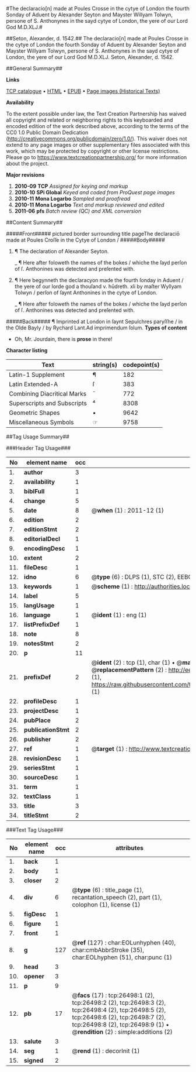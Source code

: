 #The declaracio[n] made at Poules Crosse in the cytye of London the fourth Sonday of Aduent by Alexander Seyton and Mayster Willyam Tolwyn, persone of S. Anthonynes in the sayd cytye of London, the yere of our Lord God M.D.XLJ.#

##Seton, Alexander, d. 1542.##
The declaracio[n] made at Poules Crosse in the cytye of London the fourth Sonday of Aduent by Alexander Seyton and Mayster Willyam Tolwyn, persone of S. Anthonynes in the sayd cytye of London, the yere of our Lord God M.D.XLJ.
Seton, Alexander, d. 1542.

##General Summary##

**Links**

[TCP catalogue](http://www.ota.ox.ac.uk/tcp/)  • 
[HTML](http://tei.it.ox.ac.uk/tcp/Texts-HTML/free/A11/A11935.html)  • 
[EPUB](http://tei.it.ox.ac.uk/tcp/Texts-EPUB/free/A11/A11935.epub) • 
[Page images (Historical Texts)](https://historicaltexts.jisc.ac.uk/eebo-23278122e)

**Availability**

To the extent possible under law, the Text Creation Partnership has waived all copyright and related or neighboring rights to this keyboarded and encoded edition of the work described above, according to the terms of the CC0 1.0 Public Domain Dedication (http://creativecommons.org/publicdomain/zero/1.0/). This waiver does not extend to any page images or other supplementary files associated with this work, which may be protected by copyright or other license restrictions. Please go to https://www.textcreationpartnership.org/ for more information about the project.

**Major revisions**

1. __2010-09__ __TCP__ *Assigned for keying and markup*
1. __2010-10__ __SPi Global__ *Keyed and coded from ProQuest page images*
1. __2010-11__ __Mona Logarbo__ *Sampled and proofread*
1. __2010-11__ __Mona Logarbo__ *Text and markup reviewed and edited*
1. __2011-06__ __pfs__ *Batch review (QC) and XML conversion*

##Content Summary##

#####Front#####
pictured border surrounding title pageThe declaraciō made at Poules Croſſe in the Cytye of London /
#####Body#####

1. ¶ The declaration of Alexander Seyton.

    _ ¶ Here after foloweth the names of the bokes / whiche the ſayd perſon of ſ. Anthonines was detected and preſented with.

1. ¶ Here begynneth the declaracyon made the fourth ſonday in Aduent / the yere of our lorde god a thouſand v. hūdreth. xli by maſter Wyllyam Tolwyn / perſon of ſaynt Anthonines in the cytye of London.

    _ ¶ Here after foloweth the names of the bokes / whiche the ſayd perſon of ſ. Anthonines was detected and preſented with.

#####Back#####
¶ Imprinted at London in ſaynt Sepulchres paryſſhe / in the Olde Bayly / by Rychard Lant.Ad imprimendum ſolum.
**Types of content**

  * Oh, Mr. Jourdain, there is **prose** in there!

**Character listing**


|Text|string(s)|codepoint(s)|
|---|---|---|
|Latin-1 Supplement|¶|182|
|Latin Extended-A|ſ|383|
|Combining             Diacritical Marks|̄|772|
|Superscripts             and Subscripts|⁴|8308|
|Geometric Shapes|▪|9642|
|Miscellaneous Symbols|☞|9758|

##Tag Usage Summary##

###Header Tag Usage###

|No|element name|occ|attributes|
|---|---|---|---|
|1.|__author__|3||
|2.|__availability__|1||
|3.|__biblFull__|1||
|4.|__change__|5||
|5.|__date__|8| @__when__ (1) : 2011-12 (1)|
|6.|__edition__|2||
|7.|__editionStmt__|2||
|8.|__editorialDecl__|1||
|9.|__encodingDesc__|1||
|10.|__extent__|2||
|11.|__fileDesc__|1||
|12.|__idno__|6| @__type__ (6) : DLPS (1), STC (2), EEBO-CITATION (1), OCLC (1), VID (1)|
|13.|__keywords__|1| @__scheme__ (1) : http://authorities.loc.gov/ (1)|
|14.|__label__|5||
|15.|__langUsage__|1||
|16.|__language__|1| @__ident__ (1) : eng (1)|
|17.|__listPrefixDef__|1||
|18.|__note__|8||
|19.|__notesStmt__|2||
|20.|__p__|11||
|21.|__prefixDef__|2| @__ident__ (2) : tcp (1), char (1)  •  @__matchPattern__ (2) : ([0-9\-]+):([0-9IVX]+) (1), (.+) (1)  •  @__replacementPattern__ (2) : http://eebo.chadwyck.com/downloadtiff?vid=$1&page=$2 (1), https://raw.githubusercontent.com/textcreationpartnership/Texts/master/tcpchars.xml#$1 (1)|
|22.|__profileDesc__|1||
|23.|__projectDesc__|1||
|24.|__pubPlace__|2||
|25.|__publicationStmt__|2||
|26.|__publisher__|2||
|27.|__ref__|1| @__target__ (1) : http://www.textcreationpartnership.org/docs/. (1)|
|28.|__revisionDesc__|1||
|29.|__seriesStmt__|1||
|30.|__sourceDesc__|1||
|31.|__term__|1||
|32.|__textClass__|1||
|33.|__title__|3||
|34.|__titleStmt__|2||


###Text Tag Usage###

|No|element name|occ|attributes|
|---|---|---|---|
|1.|__back__|1||
|2.|__body__|1||
|3.|__closer__|2||
|4.|__div__|6| @__type__ (6) : title_page (1), recantation_speech (2), part (1), colophon (1), license (1)|
|5.|__figDesc__|1||
|6.|__figure__|1||
|7.|__front__|1||
|8.|__g__|127| @__ref__ (127) : char:EOLunhyphen (40), char:cmbAbbrStroke (35), char:EOLhyphen (51), char:punc (1)|
|9.|__head__|3||
|10.|__opener__|3||
|11.|__p__|9||
|12.|__pb__|17| @__facs__ (17) : tcp:26498:1 (2), tcp:26498:2 (2), tcp:26498:3 (2), tcp:26498:4 (2), tcp:26498:5 (2), tcp:26498:6 (2), tcp:26498:7 (2), tcp:26498:8 (2), tcp:26498:9 (1)  •  @__rendition__ (2) : simple:additions (2)|
|13.|__salute__|3||
|14.|__seg__|1| @__rend__ (1) : decorInit (1)|
|15.|__signed__|2||
